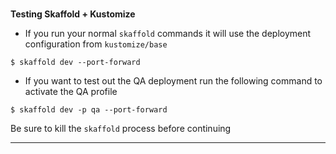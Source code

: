 

### 
**Testing Skaffold + Kustomize**



*   If you run your normal `skaffold` commands it will use the deployment configuration from `kustomize/base`


```
$ skaffold dev --port-forward

```



*   If you want to test out the QA deployment run the following command to activate the QA profile


```
$ skaffold dev -p qa --port-forward
```


Be sure to kill the `skaffold` process before continuing



---


